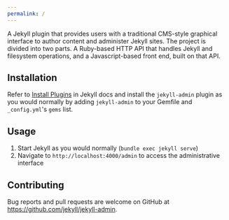 ```yaml
---
permalink: /
---
```


A Jekyll plugin that provides users with a traditional CMS-style graphical interface to author content and administer Jekyll sites. The project is divided into two parts. A Ruby-based HTTP API that handles Jekyll and filesystem operations, and a Javascript-based front end, built on that API.

## Installation

Refer to [Install Plugins](https://jekyllrb.com/docs/plugins/#installing-a-plugin) in Jekyll docs and install the `jekyll-admin` plugin as you would normally by adding `jekyll-admin` to your Gemfile and `_config.yml`'s `gems` list.

## Usage

1. Start Jekyll as you would normally (`bundle exec jekyll serve`)
2. Navigate to `http://localhost:4000/admin` to access the administrative interface

## Contributing

Bug reports and pull requests are welcome on GitHub at <https://github.com/jekyll/jekyll-admin>.
